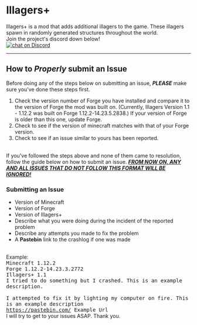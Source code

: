 <h1>Illagers+</h1>

<p>Illagers+ is a mod that adds additional illagers to the game. These illagers spawn in randomly generated structures throughout the world.
<br>
Join the project's discord down below!
<br>
  <a href="https://discord.gg/Fsj3uXh">
        <img src="https://img.shields.io/discord/491750228030914610.svg?color=teal&logo=discord&style=popout"
            alt="chat on Discord">
  </a>
</p>
<hr>
<h2> How to <i>Properly</i> submit an Issue</h2>
<p>Before doing any of the steps below on submitting an issue, <b><i>PLEASE</i></b> make sure you've done these steps first.
<br>
<ol>
  <li>Check the version number of Forge you have installed and compare it to the version of Forge the mod was built on. (Currently, Illagers Version 1.1 - 1.12.2 was built on Forge 1.12.2-14.23.5.2838.) If your version of Forge is older than this one, update Forge.</li>
  <li>Check to see if the version of minecraft matches with that of your Forge version.</li>
  <li>Check to see if an issue similar to yours has been reported.</li>
</ol>
<br>
If you've followed the steps above and none of them came to resolution, follow the guide below on how to submit an issue. <b><em><ins>FROM NOW ON, ANY AND ALL ISSUES THAT DO NOT FOLLOW THIS FORMAT WILL BE IGNORED!</ins></em></b>
<br>
<h3>Submitting an Issue</h3>
<ul>
  <li>Version of Minecraft</li>
  <li>Version of Forge</li>
  <li>Version of Illagers+</li>
  <li>Describe what you were doing during the incident of the reported problem</li>
  <li>Describe any attempts you made to fix the problem</li>
  <li>A <b>Pastebin</b> link to the crashlog if one was made</li>
</ul>
<br>
Example:
<br>
<samp>
Minecraft 1.12.2<br>
Forge 1.12.2-14.23.3.2772<br>
Illagers+ 1.1<br>
I tried to do something but I crashed. This is an example description.<br>
<br>
I attempted to fix it by lighting my computer on fire. This is an example description<br>
<a href="https://pastebin.com/">https://pastebin.com/</a> Example Url
</samp>
<br>
I will try to get to your issues ASAP. Thank you.
</p>
